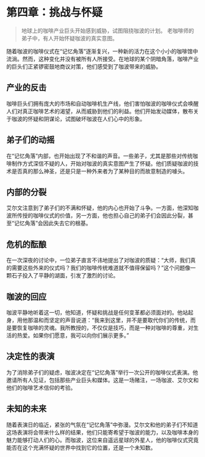 # 第四章：挑战与怀疑
>地球上的咖啡产业巨头开始感到威胁，试图阻挠咖波的计划。
>老咖啡师的弟子中，有人开始怀疑咖波的真实意图。

随着咖波的咖啡仪式在“记忆角落”逐渐复兴，一种新的活力在这个小小的咖啡馆中流淌。然而，这种变化并没有被所有人所接受。在地球的某个阴暗角落，咖啡产业的巨头们正紧锣密鼓地商议对策，他们感受到了咖波带来的威胁。

## 产业的反击
咖啡巨头们拥有庞大的市场和自动咖啡机生产线，他们害怕咖波的咖啡仪式会唤醒人们对真正咖啡艺术的渴望，从而威胁到他们的利益。他们开始发动媒体，散布关于咖波的怀疑和阴谋论，试图破坏咖波在人们心中的形象。

## 弟子们的动摇
在“记忆角落”内部，也开始出现了不和谐的声音。一些弟子，尤其是那些对传统咖啡制作方式深信不疑的人，开始对咖波的真实意图产生了怀疑。他们质疑咖波的技术是否真的那么神圣，还是只是一种外来者为了某种目的而故意制造的噱头。

## 内部的分裂
艾尔文注意到了弟子们的不满和怀疑，他的内心也开始了斗争。一方面，他深知咖波所传授的咖啡仪式的价值，另一方面，他也担心自己的弟子们会因此分裂，甚至“记忆角落”会因此失去它的根基。

## 危机的酝酿
在一次深夜的讨论中，一位弟子直言不讳地提出了对咖波的质疑：“大师，我们真的需要这些外来的仪式吗？我们的咖啡传统难道就不值得保留吗？”这个问题像一颗石子投入了平静的湖面，引发了激烈的讨论。

## 咖波的回应
咖波平静地听着这一切，他知道，怀疑和挑战是任何变革都必须面对的。他站起身，用他那温和而坚定的声音说道：“我来到这里，并不是要取代你们的传统，而是要恢复咖啡的灵魂。我所教授的，不仅仅是技巧，而是一种对咖啡的尊重，对生活的热爱。如果你们愿意，我可以向你们展示更多。”

## 决定性的表演
为了消除弟子们的疑虑，咖波决定在“记忆角落”举行一次公开的咖啡仪式表演。他邀请所有人见证，包括那些产业巨头和媒体。这是一场赌注，一场咖波、艾尔文和他们的咖啡艺术信仰的考验。

## 未知的未来
随着表演日的临近，紧张的气氛在“记忆角落”中弥漫。艾尔文和他的弟子们不知道这场表演将会带来什么样的结果，他们只能寄希望于咖波的能力，以及咖啡本身的魅力能够打动人们的心。而咖波，这位来自遥远星球的外星人，他的咖啡仪式究竟能否在这个充满怀疑的世界中找到它的位置，还是一个未知数。